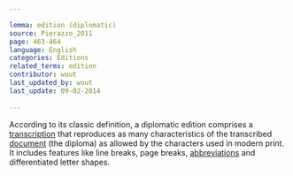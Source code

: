 ```yaml
---

lemma: edition (diplomatic)
source: Pierazzo_2011
page: 463-464 
language: English
categories: Editions
related_terms: edition
contributor: wout
last_updated_by: wout
last_update: 09-02-2014
        
---
```


According to its classic definition, a diplomatic edition comprises a [transcription](transcription.html) that reproduces as many characteristics of the transcribed [document](document.html) (the diploma) as allowed by the characters used in modern print. It includes features like line breaks, page breaks, [abbreviations](abbreviation.html) and differentiated letter shapes.

